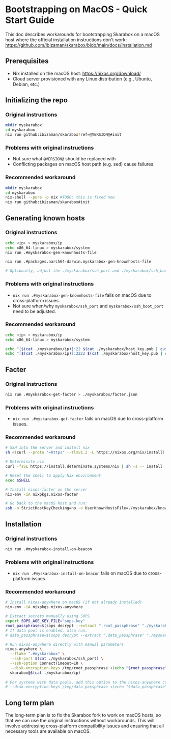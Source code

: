 # Bootstrapping on MacOS - Quick Start Guide 
This doc describes workarounds for bootstrapping Skarabox on a macOS host where the official installation instructions don't work: https://github.com/ibizaman/skarabox/blob/main/docs/installation.md

## Prerequisites
- Nix installed on the macOS host: https://nixos.org/download/
- Cloud server provisioned with any Linux distribution (e.g., Ubuntu, Debian, etc.)

## Initializing the repo

### Original instructions
```bash
mkdir myskarabox
cd myskarabox
nix run github:ibizaman/skarabox?ref=@VERSION@#init
```

### Problems with original instructions
- Not sure what `@VERSION@` should be replaced with
- Conflicting packages on macOS host path (e.g. sed) cause failures.

### Recommended workaround
```bash
mkdir myskarabox
cd myskarabox
nix-shell --pure -p nix #TODO: this is fixed now
nix run github:ibizaman/skarabox#init
```

## Generating known hosts
### Original instructions
```bash
echo <ip> > myskarabox/ip
echo x86_64-linux > myskarabox/system
nix run .#myskarabox-gen-knownhosts-file

nix run .#packages.aarch64-darwin.myskarabox-gen-knownhosts-file

# Optionally, adjust the ./myskarabox/ssh_port and ./myskarabox/ssh_boot_port if you want to.
```

### Problems with original instructions
- `nix run .#myskarabox-gen-knownhosts-file` fails on macOS due to cross-platform issues.
- Not sure when/why `myskarabox/ssh_port` and `myskarabox/ssh_boot_port` need to be adjusted. 

### Recommended workaround
```bash
echo <ip> > myskarabox/ip 
echo x86_64-linux > myskarabox/system

echo "[$(cat ./myskarabox/ip)]:22 $(cat ./myskarabox/host_key.pub | cut -d' ' -f1-2)" > ./myskarabox/known_hosts
echo "[$(cat ./myskarabox/ip)]:2222 $(cat ./myskarabox/host_key.pub | cut -d' ' -f1-2)" >> ./myskarabox/known_hosts
```

## Facter
### Original instructions
```bash
nix run .#myskarabox-get-facter > ./myskarabox/facter.json
```

### Problems with original instructions
- `nix run .#myskarabox-get-facter` fails on macOS due to cross-platform issues.

### Recommended workaround
```bash
# SSH into the server and install nix
sh <(curl --proto '=https' --tlsv1.2 -L https://nixos.org/nix/install) --daemon

# Determinate nix
curl -fsSL https://install.determinate.systems/nix | sh -s -- install

# Reset the shell to apply Nix environment
exec $SHELL 

# Install nixos-facter on the server
nix-env -iA nixpkgs.nixos-facter

# Go back to the macOS host and run:
ssh -o StrictHostKeyChecking=no -o UserKnownHostsFile=./myskarabox/known_hosts -p 22 root@$(cat ./myskarabox/ip) "sudo bash -c 'source ~/.nix-profile/etc/profile.d/nix.sh && nixos-facter'" > ./myskarabox/facter.json
```

## Installation
### Original instructions
```bash
nix run .#myskarabox-install-on-beacon
```
### Problems with original instructions
- `nix run .#myskarabox-install-on-beacon` fails on macOS due to cross-platform issues.

### Recommended workaround
```bash
# Install nixos-anywhere on macOS (if not already installed)
nix-env -iA nixpkgs.nixos-anywhere

# Extract secrets manually using SOPS
export SOPS_AGE_KEY_FILE="sops.key"
root_passphrase=$(sops decrypt --extract ".root_passphrase" "./myskarabox/secrets.yaml")
# If data pool is enabled, also run:
# data_passphrase=$(sops decrypt --extract ".data_passphrase" "./myskarabox/secrets.yaml")

# Run nixos-anywhere directly with manual parameters
nixos-anywhere \
  --flake ".#myskarabox" \
  --ssh-port $(cat ./myskarabox/ssh_port) \
  --ssh-option ConnectTimeout=10 \
  --disk-encryption-keys /tmp/root_passphrase <(echo "$root_passphrase") \
  skarabox@$(cat ./myskarabox/ip)
  
# For systems with data pools, add this option to the nixos-anywhere command:
# --disk-encryption-keys /tmp/data_passphrase <(echo "$data_passphrase") \
```

## Long term plan
The long-term plan is to fix the Skarabox fork to work on macOS hosts, so that we can use the original instructions without workarounds. This will involve addressing cross-platform compatibility issues and ensuring that all necessary tools are available on macOS.
